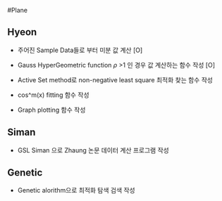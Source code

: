 #Plane


## Hyeon

- 주어진 Sample Data들로 부터 미분 값 계산 [O]

- Gauss HyperGeometric function $\rho$ >1 인 경우 값 계산하는 함수 작성 [O]

- Active Set method로 non-negative least square 최적화 찾는 함수 작성

- cos^m(x) fitting 함수 작성

- Graph plotting 함수 작성 

## Siman

- GSL Siman 으로 Zhaung 논문 데이터 계산 프로그램 작성

## Genetic

- Genetic alorithm으로 최적화 탐색 검색 작성
